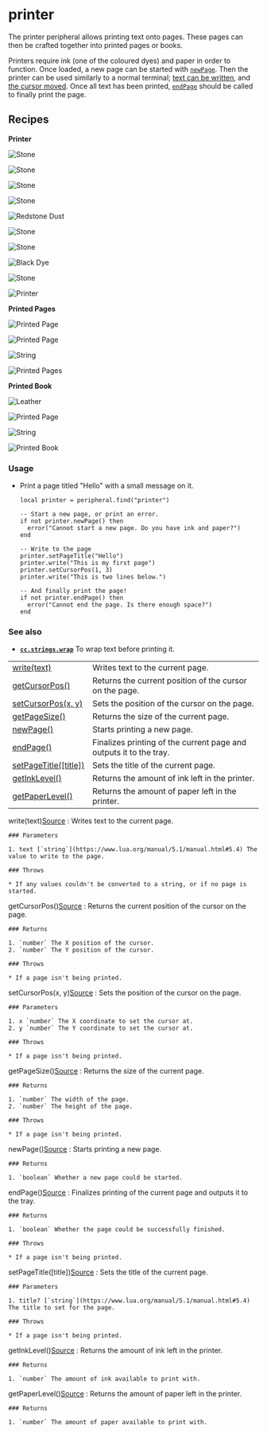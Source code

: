 # printer

The printer peripheral allows printing text onto pages. These pages can then be crafted together into printed pages
or books.

Printers require ink (one of the coloured dyes) and paper in order to function. Once loaded, a new page can be
started with [`newPage`](printer.html#v:newPage). Then the printer can be used similarly to a normal terminal; [text can be written](printer.html#v:write), and [the cursor moved](printer.html#v:setCursorPos). Once all text has
been printed, [`endPage`](printer.html#v:endPage) should be called to finally print the page.

## Recipes

**Printer**

![Stone](/images/items/minecraft/stone.png "Stone")

![Stone](/images/items/minecraft/stone.png "Stone")

![Stone](/images/items/minecraft/stone.png "Stone")

![Stone](/images/items/minecraft/stone.png "Stone")

![Redstone Dust](/images/items/minecraft/redstone.png "Redstone Dust")

![Stone](/images/items/minecraft/stone.png "Stone")

![Stone](/images/items/minecraft/stone.png "Stone")

![Black Dye](/images/items/minecraft/black_dye.png "Black Dye")

![Stone](/images/items/minecraft/stone.png "Stone")

![Printer](/images/items/computercraft/printer.png "Printer")

**Printed Pages**

![Printed Page](/images/items/computercraft/printed_page.png "Printed Page")

![Printed Page](/images/items/computercraft/printed_page.png "Printed Page")

![String](/images/items/minecraft/string.png "String")

![Printed Pages](/images/items/computercraft/printed_pages.png "Printed Pages")

**Printed Book**

![Leather](/images/items/minecraft/leather.png "Leather")

![Printed Page](/images/items/computercraft/printed_page.png "Printed Page")

![String](/images/items/minecraft/string.png "String")

![Printed Book](/images/items/computercraft/printed_book.png "Printed Book")

### Usage

* Print a page titled "Hello" with a small message on it.

  ```
  local printer = peripheral.find("printer")

  -- Start a new page, or print an error.
  if not printer.newPage() then
    error("Cannot start a new page. Do you have ink and paper?")
  end

  -- Write to the page
  printer.setPageTitle("Hello")
  printer.write("This is my first page")
  printer.setCursorPos(1, 3)
  printer.write("This is two lines below.")

  -- And finally print the page!
  if not printer.endPage() then
    error("Cannot end the page. Is there enough space?")
  end
  ```

### See also

* **[`cc.strings.wrap`](../library/cc.strings.html#v:wrap)** To wrap text before printing it.

|  |  |
| --- | --- |
| [write(text)](#v:write) | Writes text to the current page. |
| [getCursorPos()](#v:getCursorPos) | Returns the current position of the cursor on the page. |
| [setCursorPos(x, y)](#v:setCursorPos) | Sets the position of the cursor on the page. |
| [getPageSize()](#v:getPageSize) | Returns the size of the current page. |
| [newPage()](#v:newPage) | Starts printing a new page. |
| [endPage()](#v:endPage) | Finalizes printing of the current page and outputs it to the tray. |
| [setPageTitle([title])](#v:setPageTitle) | Sets the title of the current page. |
| [getInkLevel()](#v:getInkLevel) | Returns the amount of ink left in the printer. |
| [getPaperLevel()](#v:getPaperLevel) | Returns the amount of paper left in the printer. |

write(text)[Source](https://github.com/cc-tweaked/CC-Tweaked/blob/9c0ce27ce6ac568ecdff2a369cf517cb9431279f/projects/common/src/main/java/dan200/computercraft/shared/peripheral/printer/PrinterPeripheral.java#L81)
:   Writes text to the current page.

    ### Parameters

    1. text [`string`](https://www.lua.org/manual/5.1/manual.html#5.4) The value to write to the page.

    ### Throws

    * If any values couldn't be converted to a string, or if no page is started.

getCursorPos()[Source](https://github.com/cc-tweaked/CC-Tweaked/blob/9c0ce27ce6ac568ecdff2a369cf517cb9431279f/projects/common/src/main/java/dan200/computercraft/shared/peripheral/printer/PrinterPeripheral.java#L97)
:   Returns the current position of the cursor on the page.

    ### Returns

    1. `number` The X position of the cursor.
    2. `number` The Y position of the cursor.

    ### Throws

    * If a page isn't being printed.

setCursorPos(x, y)[Source](https://github.com/cc-tweaked/CC-Tweaked/blob/9c0ce27ce6ac568ecdff2a369cf517cb9431279f/projects/common/src/main/java/dan200/computercraft/shared/peripheral/printer/PrinterPeripheral.java#L112)
:   Sets the position of the cursor on the page.

    ### Parameters

    1. x `number` The X coordinate to set the cursor at.
    2. y `number` The Y coordinate to set the cursor at.

    ### Throws

    * If a page isn't being printed.

getPageSize()[Source](https://github.com/cc-tweaked/CC-Tweaked/blob/9c0ce27ce6ac568ecdff2a369cf517cb9431279f/projects/common/src/main/java/dan200/computercraft/shared/peripheral/printer/PrinterPeripheral.java#L126)
:   Returns the size of the current page.

    ### Returns

    1. `number` The width of the page.
    2. `number` The height of the page.

    ### Throws

    * If a page isn't being printed.

newPage()[Source](https://github.com/cc-tweaked/CC-Tweaked/blob/9c0ce27ce6ac568ecdff2a369cf517cb9431279f/projects/common/src/main/java/dan200/computercraft/shared/peripheral/printer/PrinterPeripheral.java#L139)
:   Starts printing a new page.

    ### Returns

    1. `boolean` Whether a new page could be started.

endPage()[Source](https://github.com/cc-tweaked/CC-Tweaked/blob/9c0ce27ce6ac568ecdff2a369cf517cb9431279f/projects/common/src/main/java/dan200/computercraft/shared/peripheral/printer/PrinterPeripheral.java#L150)
:   Finalizes printing of the current page and outputs it to the tray.

    ### Returns

    1. `boolean` Whether the page could be successfully finished.

    ### Throws

    * If a page isn't being printed.

setPageTitle([title])[Source](https://github.com/cc-tweaked/CC-Tweaked/blob/9c0ce27ce6ac568ecdff2a369cf517cb9431279f/projects/common/src/main/java/dan200/computercraft/shared/peripheral/printer/PrinterPeripheral.java#L162)
:   Sets the title of the current page.

    ### Parameters

    1. title? [`string`](https://www.lua.org/manual/5.1/manual.html#5.4) The title to set for the page.

    ### Throws

    * If a page isn't being printed.

getInkLevel()[Source](https://github.com/cc-tweaked/CC-Tweaked/blob/9c0ce27ce6ac568ecdff2a369cf517cb9431279f/projects/common/src/main/java/dan200/computercraft/shared/peripheral/printer/PrinterPeripheral.java#L173)
:   Returns the amount of ink left in the printer.

    ### Returns

    1. `number` The amount of ink available to print with.

getPaperLevel()[Source](https://github.com/cc-tweaked/CC-Tweaked/blob/9c0ce27ce6ac568ecdff2a369cf517cb9431279f/projects/common/src/main/java/dan200/computercraft/shared/peripheral/printer/PrinterPeripheral.java#L183)
:   Returns the amount of paper left in the printer.

    ### Returns

    1. `number` The amount of paper available to print with.